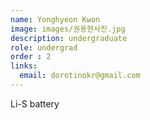 ```yaml
---
name: Yonghyeon Kwon
image: images/권용현사진.jpg
description: undergraduate
role: undergrad
order : 2
links:
  email: dorotinokr@gmail.com
---
```


Li-S battery
